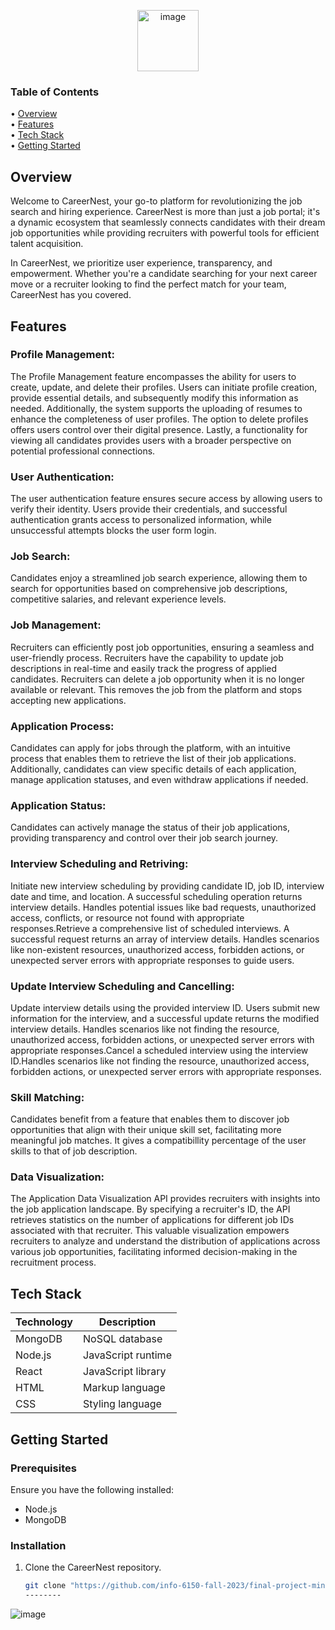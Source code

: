 <p align="center">
 <img width="98" alt="image" src="https://github.com/manalisanjayraut/test/assets/144759989/0c6f6906-b23f-49d1-b964-5a5ca9d53755">
</p>

### Table of Contents

 • [Overview](#overview) <br/>
 • [Features](#features) <br/>
 • [Tech Stack](#tech-stack) <br/>
 • [Getting Started](#getting-started) 


## Overview
Welcome to CareerNest, your go-to platform for revolutionizing the job search and hiring experience. CareerNest is more than just a job portal; it's a dynamic ecosystem that seamlessly connects candidates with their dream job opportunities while providing recruiters with powerful tools for efficient talent acquisition.

In CareerNest, we prioritize user experience, transparency, and empowerment. Whether you're a candidate searching for your next career move or a recruiter looking to find the perfect match for your team, CareerNest has you covered.

## Features

### Profile Management:
The Profile Management feature encompasses the ability for users to create, update, and delete their profiles. Users can initiate profile creation, provide essential details, and subsequently modify this information as needed. Additionally, the system supports the uploading of resumes to enhance the completeness of user profiles. The option to delete profiles offers users control over their digital presence. Lastly, a functionality for viewing all candidates provides users with a broader perspective on potential professional connections.

### User Authentication:
The user authentication feature ensures secure access by allowing users to verify their identity. Users provide their credentials, and successful authentication grants access to personalized information, while unsuccessful attempts blocks the user form login.

### Job Search:
Candidates enjoy a streamlined job search experience, allowing them to search for opportunities based on comprehensive job descriptions, competitive salaries, and relevant experience levels.

### Job Management:
Recruiters can efficiently post job opportunities, ensuring a seamless and user-friendly process.
Recruiters have the capability to update job descriptions in real-time and easily track the progress of applied candidates.
Recruiters can delete a job opportunity when it is no longer available or relevant. This removes the job from the platform and stops accepting new applications.

### Application Process:
Candidates can apply for jobs through the platform, with an intuitive process that enables them to retrieve the list of their job applications. Additionally, candidates can view specific details of each application, manage application statuses, and even withdraw applications if needed.

### Application Status:

Candidates can actively manage the status of their job applications, providing transparency and control over their job search journey.

### Interview Scheduling and Retriving: 
Initiate new interview scheduling by providing candidate ID, job ID, interview date and time, and location. A successful scheduling operation returns interview details. Handles potential issues like bad requests, unauthorized access, conflicts, or resource not found with appropriate responses.Retrieve a comprehensive list of scheduled interviews. A successful request returns an array of interview details. Handles scenarios like non-existent resources, unauthorized access, forbidden actions, or unexpected server errors with appropriate responses to guide users.

### Update Interview Scheduling and Cancelling: 
Update interview details using the provided interview ID. Users submit new information for the interview, and a successful update returns the modified interview details. Handles scenarios like not finding the resource, unauthorized access, forbidden actions, or unexpected server errors with appropriate responses.Cancel a scheduled interview using the interview ID.Handles scenarios like not finding the resource, unauthorized access, forbidden actions, or unexpected server errors with appropriate responses.


### Skill Matching: 
Candidates benefit from a feature that enables them to discover job opportunities that align with their unique skill set, facilitating more meaningful job matches. It gives a compatibillity percentage of the user skills to that of job description.

### Data Visualization:
The Application Data Visualization API provides recruiters with insights into the job application landscape. By specifying a recruiter's ID, the API retrieves statistics on the number of applications for different job IDs associated with that recruiter. This valuable visualization empowers recruiters to analyze and understand the distribution of applications across various job opportunities, facilitating informed decision-making in the recruitment process.



## Tech Stack
| Technology | Description          |
|------------|----------------------|
| MongoDB    | NoSQL database       |
| Node.js    | JavaScript runtime   |
| React      | JavaScript library   |
| HTML       | Markup language      |
| CSS        | Styling language     |

## Getting Started
### Prerequisites
Ensure you have the following installed:
- Node.js
- MongoDB

### Installation
1. Clone the CareerNest repository.
   ```bash
   git clone "https://github.com/info-6150-fall-2023/final-project-mind-benders.git"
   --------

<p>
 <img alt="image" src="/docs/images/CareerNest.jpg">
</p>



